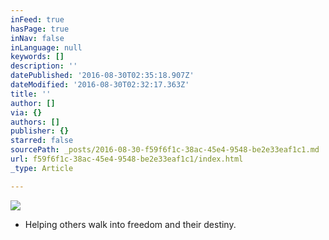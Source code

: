 ```yaml
---
inFeed: true
hasPage: true
inNav: false
inLanguage: null
keywords: []
description: ''
datePublished: '2016-08-30T02:35:18.907Z'
dateModified: '2016-08-30T02:32:17.363Z'
title: ''
author: []
via: {}
authors: []
publisher: {}
starred: false
sourcePath: _posts/2016-08-30-f59f6f1c-38ac-45e4-9548-be2e33eaf1c1.md
url: f59f6f1c-38ac-45e4-9548-be2e33eaf1c1/index.html
_type: Article

---
```

![](https://the-grid-user-content.s3-us-west-2.amazonaws.com/7104cfc3-7786-45bc-8601-9fce24fb69bf.jpg)

* Helping others walk into freedom and their destiny.
